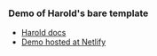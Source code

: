 ### Demo of Harold's bare template

- [Harold docs](https://www.haroldjs.com)
- [Demo hosted at Netlify](https://elegant-volhard-48a4d1.netlify.app/)